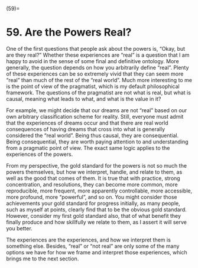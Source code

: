

(59)=

# 59. Are the Powers Real?



One of the first questions that people ask about the powers is, “Okay, but are they real?” Whether these experiences are “real” is a question that I am happy to avoid in the sense of some final and definitive ontology. More generally, the question depends on how you arbitrarily define “real”. Plenty of these experiences can be so extremely vivid that they can seem more “real” than much of the rest of the “real world”. Much more interesting to me is the point of view of the pragmatist, which is my default philosophical framework. The questions of the pragmatist are not what is real, but what is causal, meaning what leads to what, and what is the value in it?

For example, we might decide that our dreams are not “real” based on our own arbitrary classification scheme for reality. Still, everyone must admit that the experiences of dreams occur and that there are real world consequences of having dreams that cross into what is generally considered the “real world”. Being thus causal, they are consequential. Being consequential, they are worth paying attention to and understanding from a pragmatic point of view. The exact same logic applies to the experiences of the powers.

From my perspective, the gold standard for the powers is not so much the powers themselves, but how we interpret, handle, and relate to them, as well as the good that comes of them. It is true that with practice, strong concentration, and resolutions, they can become more common, more reproducible, more frequent, more apparently controllable, more accessible, more profound, more “powerful”, and so on. You might consider those achievements your gold standard for progress initially, as many people, such as myself at points, clearly find that to be the obvious gold standard. However, consider my first gold standard also, that of what benefit they finally produce and how skillfully we relate to them, as I assert it will serve you better.

The experiences are the experiences, and how we interpret them is something else. Besides, “real” or “not real” are only some of the many options we have for how we frame and interpret those experiences, which brings me to the next section.
